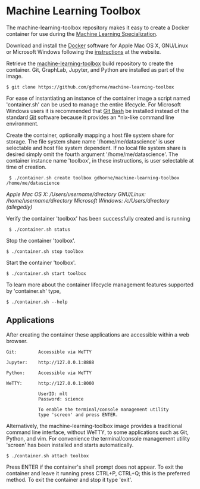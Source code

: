# Machine Learning Toolbox

The machine-learning-toolbox repository makes it easy to create a Docker
container for use during the 
[Machine Learning Specialization](https://www.coursera.org/specializations/machine-learning).

Download and install the [Docker](https://www.docker.com/) software for Apple
Mac OS X, GNU/Linux or Microsoft Windows following the
[instructions](http://docs.docker.com/linux/started/) at the website.

Retrieve the
[machine-learning-toolbox](https://github.com/gdhorne/data-scientists-toolbox)
build repository to create the container. Git, GraphLab, Jupyter, and
Python  are installed as part of the image.

	$ git clone https://github.com/gdhorne/machine-learning-toolbox

For ease of instantiating an instance of the container image a script named
'container.sh' can be used to manage the entire lifecycle. For Microsoft Windows
users it is recommended that [Git Bash](https://git-for-windows.github.io/) be
installed instead of the standard [Git](https://git-scm.com) software because
it provides an *nix-like command line environment.

Create the container, optionally mapping a host file system share for storage.
The file system share name '/home/me/datascience' is user selectable and host
file system dependent. If no local file system share is desired simply omit the
fourth argument '/home/me/datascience'. The container instance name 'toolbox',
in these instructions, is user selectable at time of creation.

     $ ./container.sh create toolbox gdhorne/machine-learning-toolbox /home/me/datascience

*Apple Mac OS X: /Users/username/directory*
*GNU/Linux: /home/username/directory*
*Microsoft Windows: /c/Users/directory (allegedly)*

Verify the container 'toolbox' has been successfully created and is running

     $ ./container.sh status

Stop the container 'toolbox'.

	$ ./container.sh stop toolbox

Start the container 'toolbox'.

	$ ./container.sh start toolbox

To learn more about the container lifecycle management features supported by 'container.sh' type,

	$ ./container.sh --help


## Applications

After creating the container these applications are accessible within a web 
browser.

	Git:		Accessible via WeTTY

	Jupyter:	http://127.0.0.1:8888

	Python:		Accessible via WeTTY

	WeTTY:		http://127.0.0.1:8000

				UserID: mlt
				Password: science

				To enable the terminal/console management utility 
				type 'screen' and press ENTER.


Alternatively, the machine-learning-toolbox image provides a traditional 
command line interface, without WeTTY, to some applications such as Git, 
Python, and vim. For convenience the terminal/console management utility 
'screen' has been installed and starts automatically.

	$ ./container.sh attach toolbox

Press ENTER if the container's shell prompt does not appear. To exit the 
container and leave it running press CTRL+P, CTRL+Q; this is the preferred 
method. To exit the container and stop it type 'exit'.
